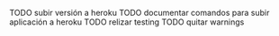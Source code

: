 TODO subir versión a heroku
TODO documentar comandos para subir aplicación a heroku
TODO relizar testing
TODO quitar warnings